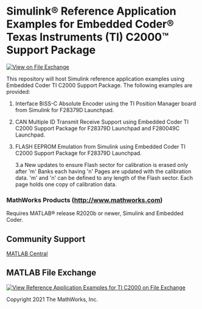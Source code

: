 # **Simulink® Reference Application Examples for Embedded Coder® Texas Instruments (TI) C2000™ Support Package**
<!-- This is the "Title of the contribution" that was approved during the Community Contribution Review Process --> 

[![View <File Exchange Title> on File Exchange](https://www.mathworks.com/matlabcentral/images/matlab-file-exchange.svg)](https://www.mathworks.com/matlabcentral/fileexchange/####-file-exchange-title)  
<!-- Add this icon to the README if this repo also appears on File Exchange via the "Connect to GitHub" feature --> 
This repository will host Simulink reference application examples using  Embedded Coder TI C2000 Support Package. The following examples are provided:

1. Interface BiSS-C Absolute Encoder using the TI Position Manager board from Simulink for F28379D Launchpad.

2. CAN Multiple ID Transmit Receive Support using Embedded Coder TI C2000 Support Package for F28379D Launchpad and F280049C Launchpad.

3. FLASH EEPROM Emulation from Simulink using Embedded Coder TI C2000 Support Package for F28379D Launchpad.
		
	3.a New updates to ensure Flash sector for calibration is erased only after 'm' Banks each having 'n' Pages are updated with the calibration data.
       'm' and 'n' can be defined to any length of the Flash sector. Each page holds one copy of calibration data.

<!--- If your project includes a visualation or any images or an App please include a screenshot in this README --->

### MathWorks Products (http://www.mathworks.com)

Requires MATLAB® release R2020b or newer, Simulink and Embedded Coder.

## Community Support
[MATLAB Central](https://www.mathworks.com/matlabcentral)
## MATLAB File Exchange
[![View Reference Application Examples for TI C2000 on File Exchange](https://www.mathworks.com/matlabcentral/images/matlab-file-exchange.svg)](https://www.mathworks.com/matlabcentral/fileexchange/92788-reference-application-examples-for-ti-c2000)

Copyright 2021 The MathWorks, Inc.

